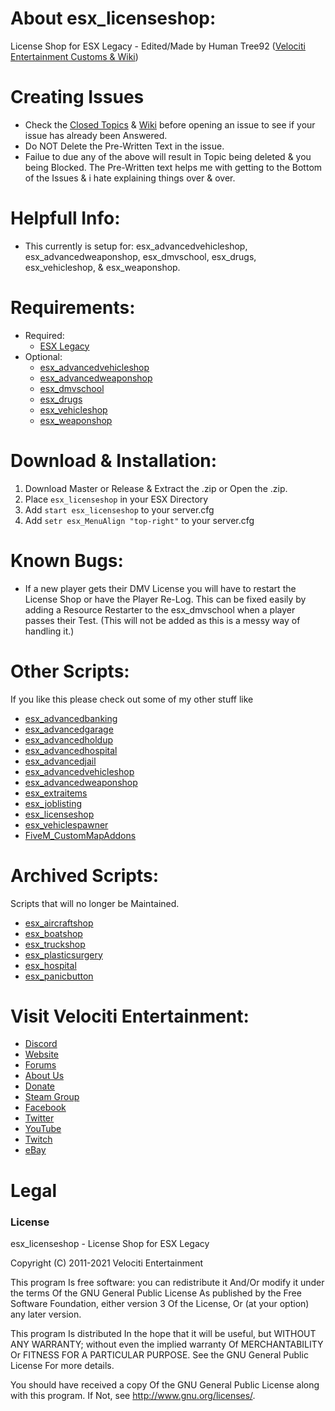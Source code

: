 # About esx_licenseshop:
License Shop for ESX Legacy - Edited/Made by Human Tree92 ([Velociti Entertainment Customs & Wiki]( http://www.velocitientertainment.com/customs/ ))

# Creating Issues
* Check the [Closed Topics]( https://github.com/HumanTree92/esx_licenseshop/issues?q=is%3Aissue+is%3Aclosed ) & [Wiki]( http://www.velocitientertainment.com/customs/ ) before opening an issue to see if your issue has already been Answered.
* Do NOT Delete the Pre-Written Text in the issue.
* Failue to due any of the above will result in Topic being deleted & you being Blocked. The Pre-Written text helps me with getting to the Bottom of the Issues & i hate explaining things over & over.

# Helpfull Info:
* This currently is setup for: esx_advancedvehicleshop, esx_advancedweaponshop, esx_dmvschool, esx_drugs, esx_vehicleshop, & esx_weaponshop.

# Requirements:
* Required:
  * [ESX Legacy]( https://github.com/esx-framework/esx-legacy )
* Optional:
  * [esx_advancedvehicleshop]( https://github.com/HumanTree92/esx_advancedvehicleshop )
  * [esx_advancedweaponshop]( https://github.com/HumanTree92/esx_advancedweaponshop )
  * [esx_dmvschool]( https://github.com/esx-framework/esx-legacy/tree/main/%5Besx_addons%5D/esx_dmvschool )
  * [esx_drugs]( https://github.com/esx-framework/esx-legacy/tree/main/%5Besx_addons%5D/esx_drugs )
  * [esx_vehicleshop]( https://github.com/esx-framework/esx-legacy/tree/main/%5Besx_addons%5D/esx_vehicleshop )
  * [esx_weaponshop]( https://github.com/esx-framework/esx-legacy/tree/main/%5Besx_addons%5D/esx_weaponshop )

# Download & Installation:
1) Download Master or Release & Extract the .zip or Open the .zip.
2) Place `esx_licenseshop` in your ESX Directory
3) Add `start esx_licenseshop` to your server.cfg
4) Add `setr esx_MenuAlign "top-right"` to your server.cfg

# Known Bugs:
* If a new player gets their DMV License you will have to restart the License Shop or have the Player Re-Log. This can be fixed easily by adding a Resource Restarter to the esx_dmvschool when a player passes their Test. (This will not be added as this is a messy way of handling it.)

# Other Scripts:
If you like this please check out some of my other stuff like
* [esx_advancedbanking]( https://github.com/HumanTree92/esx_advancedbanking )
* [esx_advancedgarage]( https://github.com/HumanTree92/esx_advancedgarage )
* [esx_advancedholdup]( https://github.com/HumanTree92/esx_advancedholdup )
* [esx_advancedhospital]( https://github.com/HumanTree92/esx_advancedhospital )
* [esx_advancedjail]( https://github.com/HumanTree92/esx_advancedjail )
* [esx_advancedvehicleshop]( https://github.com/HumanTree92/esx_advancedvehicleshop )
* [esx_advancedweaponshop]( https://github.com/HumanTree92/esx_advancedweaponshop )
* [esx_extraitems]( https://github.com/HumanTree92/esx_extraitems )
* [esx_joblisting]( https://github.com/HumanTree92/esx_joblisting )
* [esx_licenseshop]( https://github.com/HumanTree92/esx_licenseshop )
* [esx_vehiclespawner]( https://github.com/HumanTree92/esx_vehiclespawner )
* [FiveM_CustomMapAddons]( https://github.com/HumanTree92/FiveM_CustomMapAddons )

# Archived Scripts:
Scripts that will no longer be Maintained.
* [esx_aircraftshop]( https://github.com/HumanTree92/esx_aircraftshop )
* [esx_boatshop]( https://github.com/HumanTree92/esx_boatshop )
* [esx_truckshop]( https://github.com/HumanTree92/esx_truckshop )
* [esx_plasticsurgery]( https://github.com/HumanTree92/esx_plasticsurgery )
* [esx_hospital]( https://github.com/HumanTree92/esx_hospital )
* [esx_panicbutton]( https://github.com/HumanTree92/esx_panicbutton )

# Visit Velociti Entertainment:
* [Discord]( http://discord.velocitientertainment.com )
* [Website]( http://velocitientertainment.com/ )
* [Forums]( http://velocitientertainment.com/forum )
* [About Us]( http://velocitientertainment.com/pc-gaming/ )
* [Donate]( http://velocitientertainment.com/donations/ )
* [Steam Group]( http://steamcommunity.com/groups/velocitientertainment )
* [Facebook]( http://facebook.com/VelocitiEntertainment )
* [Twitter]( http://twitter.com/VelocitiEnt )
* [YouTube]( http://youtube.com/user/HumanTree92 )
* [Twitch]( http://twitch.tv/humantree92 )
* [eBay]( http://ebay.com/usr/humantree92 )

# Legal
### License
esx_licenseshop - License Shop for ESX Legacy

Copyright (C) 2011-2021 Velociti Entertainment

This program Is free software: you can redistribute it And/Or modify it under the terms Of the GNU General Public License As published by the Free Software Foundation, either version 3 Of the License, Or (at your option) any later version.

This program Is distributed In the hope that it will be useful, but WITHOUT ANY WARRANTY; without even the implied warranty Of MERCHANTABILITY Or FITNESS FOR A PARTICULAR PURPOSE. See the GNU General Public License For more details.

You should have received a copy Of the GNU General Public License along with this program. If Not, see http://www.gnu.org/licenses/.
